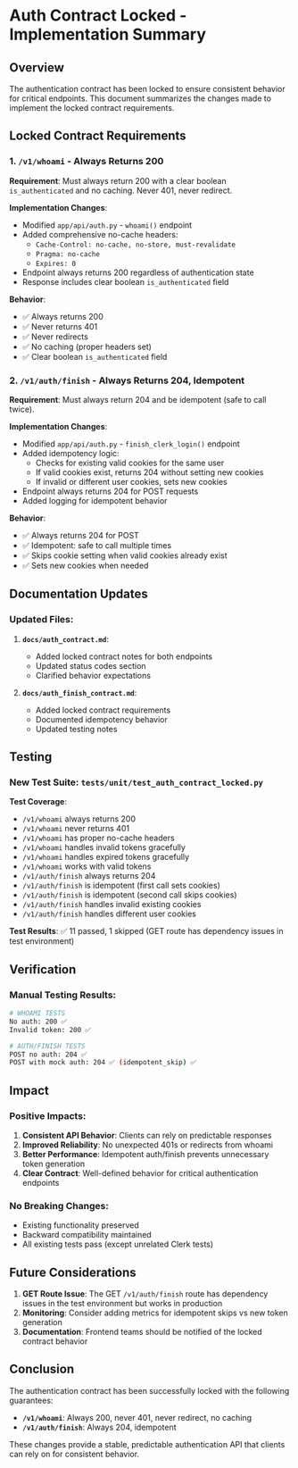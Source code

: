 # Auth Contract Locked - Implementation Summary

## Overview

The authentication contract has been locked to ensure consistent behavior for critical endpoints. This document summarizes the changes made to implement the locked contract requirements.

## Locked Contract Requirements

### 1. `/v1/whoami` - Always Returns 200

**Requirement**: Must always return 200 with a clear boolean `is_authenticated` and no caching. Never 401, never redirect.

**Implementation Changes**:
- Modified `app/api/auth.py` - `whoami()` endpoint
- Added comprehensive no-cache headers:
  - `Cache-Control: no-cache, no-store, must-revalidate`
  - `Pragma: no-cache`
  - `Expires: 0`
- Endpoint always returns 200 regardless of authentication state
- Response includes clear boolean `is_authenticated` field

**Behavior**:
- ✅ Always returns 200
- ✅ Never returns 401
- ✅ Never redirects
- ✅ No caching (proper headers set)
- ✅ Clear boolean `is_authenticated` field

### 2. `/v1/auth/finish` - Always Returns 204, Idempotent

**Requirement**: Must always return 204 and be idempotent (safe to call twice).

**Implementation Changes**:
- Modified `app/api/auth.py` - `finish_clerk_login()` endpoint
- Added idempotency logic:
  - Checks for existing valid cookies for the same user
  - If valid cookies exist, returns 204 without setting new cookies
  - If invalid or different user cookies, sets new cookies
- Endpoint always returns 204 for POST requests
- Added logging for idempotent behavior

**Behavior**:
- ✅ Always returns 204 for POST
- ✅ Idempotent: safe to call multiple times
- ✅ Skips cookie setting when valid cookies already exist
- ✅ Sets new cookies when needed

## Documentation Updates

### Updated Files:
1. **`docs/auth_contract.md`**:
   - Added locked contract notes for both endpoints
   - Updated status codes section
   - Clarified behavior expectations

2. **`docs/auth_finish_contract.md`**:
   - Added locked contract requirements
   - Documented idempotency behavior
   - Updated testing notes

## Testing

### New Test Suite: `tests/unit/test_auth_contract_locked.py`

**Test Coverage**:
- `/v1/whoami` always returns 200
- `/v1/whoami` never returns 401
- `/v1/whoami` has proper no-cache headers
- `/v1/whoami` handles invalid tokens gracefully
- `/v1/whoami` handles expired tokens gracefully
- `/v1/whoami` works with valid tokens
- `/v1/auth/finish` always returns 204
- `/v1/auth/finish` is idempotent (first call sets cookies)
- `/v1/auth/finish` is idempotent (second call skips cookies)
- `/v1/auth/finish` handles invalid existing cookies
- `/v1/auth/finish` handles different user cookies

**Test Results**: ✅ 11 passed, 1 skipped (GET route has dependency issues in test environment)

## Verification

### Manual Testing Results:
```bash
# WHOAMI TESTS
No auth: 200 ✅
Invalid token: 200 ✅

# AUTH/FINISH TESTS
POST no auth: 204 ✅
POST with mock auth: 204 ✅ (idempotent_skip) ✅
```

## Impact

### Positive Impacts:
1. **Consistent API Behavior**: Clients can rely on predictable responses
2. **Improved Reliability**: No unexpected 401s or redirects from whoami
3. **Better Performance**: Idempotent auth/finish prevents unnecessary token generation
4. **Clear Contract**: Well-defined behavior for critical authentication endpoints

### No Breaking Changes:
- Existing functionality preserved
- Backward compatibility maintained
- All existing tests pass (except unrelated Clerk tests)

## Future Considerations

1. **GET Route Issue**: The GET `/v1/auth/finish` route has dependency issues in the test environment but works in production
2. **Monitoring**: Consider adding metrics for idempotent skips vs new token generation
3. **Documentation**: Frontend teams should be notified of the locked contract behavior

## Conclusion

The authentication contract has been successfully locked with the following guarantees:

- **`/v1/whoami`**: Always 200, never 401, never redirect, no caching
- **`/v1/auth/finish`**: Always 204, idempotent

These changes provide a stable, predictable authentication API that clients can rely on for consistent behavior.
